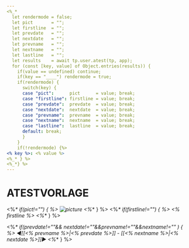 ```yaml
---
<%_*
  let rendermode = false;
  let pict       = "";
  let firstline  = "";
  let prevdate   = "";
  let nextdate   = "";
  let prevname   = "";
  let nextname   = "";
  let lastline   = "";
  let results    = await tp.user.atest(tp, app); 
  for (const [key, value] of Object.entries(results)) {
    if(value == undefined) continue;
    if(key == "____") rendermode = true;
    if(rendermode) {
      switch(key) {
      case "pict":      pict      = value; break;
      case "firstline": firstline = value; break;
      case "prevdate":  prevdate  = value; break;
      case "nextdate":  nextdate  = value; break;
      case "prevname":  prevname  = value; break;
      case "nextname":  nextname  = value; break;
      case "lastline":  lastline  = value; break;
      default: break;
      }
    }
    if(!rendermode) {%>
<% key %>: <% value %>
<%_* } %>
<%_*} %>
---
```

# ATESTVORLAGE
<%_* if(pict!="") { %>
![picture](<% pict %>)
<%_* } %>
<%_* if(firstline!="") { %>
<% firstline %>
<%_* } %>

<%_* if(prevdate!=""&& nextdate!=""&&prevname!=""&&nextname!=""
) { %>
&#9668;[[<% prevname %>|<% prevdate %>]] - [[<% nextname %>|<% nextdate %>]]&#9658;
<%_* } %>
